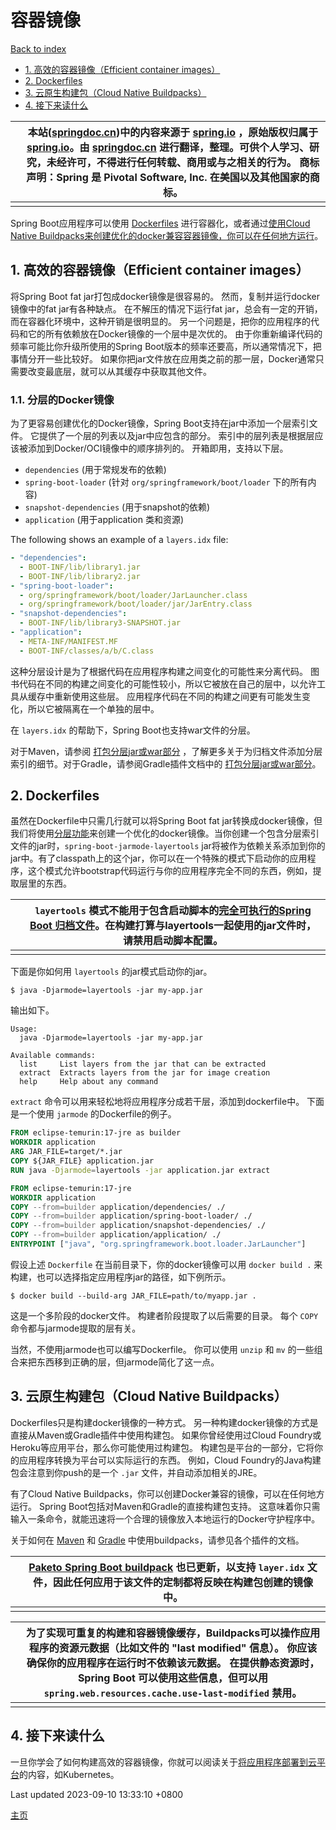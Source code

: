 # 容器镜像

[Back to index](https://springdoc.cn/spring-boot/index.html)

- [1. 高效的容器镜像（Efficient container images）](https://springdoc.cn/spring-boot/container-images.html#container-images.efficient-images)
- [2. Dockerfiles](https://springdoc.cn/spring-boot/container-images.html#container-images.dockerfiles)
- [3. 云原生构建包（Cloud Native Buildpacks）](https://springdoc.cn/spring-boot/container-images.html#container-images.buildpacks)
- [4. 接下来读什么](https://springdoc.cn/spring-boot/container-images.html#container-images.whats-next)

|      | 本站([springdoc.cn](https://springdoc.cn/))中的内容来源于 [spring.io](https://spring.io/) ，原始版权归属于 [spring.io](https://spring.io/)。由 [springdoc.cn](https://springdoc.cn/) 进行翻译，整理。可供个人学习、研究，未经许可，不得进行任何转载、商用或与之相关的行为。 商标声明：Spring 是 Pivotal Software, Inc. 在美国以及其他国家的商标。 |
| ---- | ------------------------------------------------------------ |
|      |                                                              |

Spring Boot应用程序可以使用 [Dockerfiles](https://springdoc.cn/spring-boot/container-images.html#container-images.dockerfiles) 进行容器化，或者通过[使用Cloud Native Buildpacks来创建优化的docker兼容容器镜像，你可以在任何地方运行](https://springdoc.cn/spring-boot/container-images.html#container-images.buildpacks)。

## 1. 高效的容器镜像（Efficient container images）

将Spring Boot fat jar打包成docker镜像是很容易的。 然而，复制并运行docker镜像中的fat jar有各种缺点。 在不解压的情况下运行fat jar，总会有一定的开销，而在容器化环境中，这种开销是很明显的。 另一个问题是，把你的应用程序的代码和它的所有依赖放在Docker镜像的一个层中是次优的。 由于你重新编译代码的频率可能比你升级所使用的Spring Boot版本的频率还要高，所以通常情况下，把事情分开一些比较好。 如果你把jar文件放在应用类之前的那一层，Docker通常只需要改变最底层，就可以从其缓存中获取其他文件。

### 1.1. 分层的Docker镜像

为了更容易创建优化的Docker镜像，Spring Boot支持在jar中添加一个层索引文件。 它提供了一个层的列表以及jar中应包含的部分。 索引中的层列表是根据层应该被添加到Docker/OCI镜像中的顺序排列的。 开箱即用，支持以下层。

- `dependencies` (用于常规发布的依赖)
- `spring-boot-loader` (针对 `org/springframework/boot/loader` 下的所有内容)
- `snapshot-dependencies` (用于snapshot的依赖)
- `application` (用于application 类和资源)

The following shows an example of a `layers.idx` file:

```yaml
- "dependencies":
  - BOOT-INF/lib/library1.jar
  - BOOT-INF/lib/library2.jar
- "spring-boot-loader":
  - org/springframework/boot/loader/JarLauncher.class
  - org/springframework/boot/loader/jar/JarEntry.class
- "snapshot-dependencies":
  - BOOT-INF/lib/library3-SNAPSHOT.jar
- "application":
  - META-INF/MANIFEST.MF
  - BOOT-INF/classes/a/b/C.class
```

这种分层设计是为了根据代码在应用程序构建之间变化的可能性来分离代码。 图书代码在不同的构建之间变化的可能性较小，所以它被放在自己的层中，以允许工具从缓存中重新使用这些层。 应用程序代码在不同的构建之间更有可能发生变化，所以它被隔离在一个单独的层中。

在 `layers.idx` 的帮助下，Spring Boot也支持war文件的分层。

对于Maven，请参阅 [打包分层jar或war部分](https://docs.spring.io/spring-boot/docs/3.2.0-SNAPSHOT/maven-plugin/reference/htmlsingle/#repackage-layers) ，了解更多关于为归档文件添加分层索引的细节。对于Gradle，请参阅Gradle插件文档中的 [打包分层jar或war部分](https://docs.spring.io/spring-boot/docs/3.2.0-SNAPSHOT/gradle-plugin/reference/htmlsingle/#packaging-layered-archives)。

## 2. Dockerfiles

虽然在Dockerfile中只需几行就可以将Spring Boot fat jar转换成docker镜像，但我们将使用[分层功能](https://springdoc.cn/spring-boot/container-images.html#container-images.efficient-images.layering)来创建一个优化的docker镜像。当你创建一个包含分层索引文件的jar时，`spring-boot-jarmode-layertools` jar将被作为依赖关系添加到你的jar中。有了classpath上的这个jar，你可以在一个特殊的模式下启动你的应用程序，这个模式允许bootstrap代码运行与你的应用程序完全不同的东西，例如，提取层里的东西。

|      | `layertools` 模式不能用于包含启动脚本的[完全可执行的Spring Boot 归档文件](https://springdoc.cn/spring-boot/deployment.html#deployment.installing)。在构建打算与layertools一起使用的jar文件时，请禁用启动脚本配置。 |
| ---- | ------------------------------------------------------------ |
|      |                                                              |

下面是你如何用 `layertools` 的jar模式启动你的jar。

```shell
$ java -Djarmode=layertools -jar my-app.jar
```

输出如下。

```
Usage:
  java -Djarmode=layertools -jar my-app.jar

Available commands:
  list     List layers from the jar that can be extracted
  extract  Extracts layers from the jar for image creation
  help     Help about any command
```

`extract` 命令可以用来轻松地将应用程序分成若干层，添加到dockerfile中。 下面是一个使用 `jarmode` 的Dockerfile的例子。

```dockerfile
FROM eclipse-temurin:17-jre as builder
WORKDIR application
ARG JAR_FILE=target/*.jar
COPY ${JAR_FILE} application.jar
RUN java -Djarmode=layertools -jar application.jar extract

FROM eclipse-temurin:17-jre
WORKDIR application
COPY --from=builder application/dependencies/ ./
COPY --from=builder application/spring-boot-loader/ ./
COPY --from=builder application/snapshot-dependencies/ ./
COPY --from=builder application/application/ ./
ENTRYPOINT ["java", "org.springframework.boot.loader.JarLauncher"]
```

假设上述 `Dockerfile` 在当前目录下，你的docker镜像可以用 `docker build .` 来构建，也可以选择指定应用程序jar的路径，如下例所示。

```shell
$ docker build --build-arg JAR_FILE=path/to/myapp.jar .
```

这是一个多阶段的docker文件。 构建者阶段提取了以后需要的目录。 每个 `COPY` 命令都与jarmode提取的层有关。

当然，不使用jarmode也可以编写Dockerfile。 你可以使用 `unzip` 和 `mv` 的一些组合来把东西移到正确的层，但jarmode简化了这一点。

## 3. 云原生构建包（Cloud Native Buildpacks）

Dockerfiles只是构建docker镜像的一种方式。 另一种构建docker镜像的方式是直接从Maven或Gradle插件中使用构建包。 如果你曾经使用过Cloud Foundry或Heroku等应用平台，那么你可能使用过构建包。 构建包是平台的一部分，它将你的应用程序转换为平台可以实际运行的东西。 例如，Cloud Foundry的Java构建包会注意到你push的是一个 `.jar` 文件，并自动添加相关的JRE。

有了Cloud Native Buildpacks，你可以创建Docker兼容的镜像，可以在任何地方运行。 Spring Boot包括对Maven和Gradle的直接构建包支持。 这意味着你只需输入一条命令，就能迅速将一个合理的镜像放入本地运行的Docker守护程序中。

关于如何在 [Maven](https://docs.spring.io/spring-boot/docs/3.2.0-SNAPSHOT/maven-plugin/reference/htmlsingle/#build-image) 和 [Gradle](https://docs.spring.io/spring-boot/docs/3.2.0-SNAPSHOT/gradle-plugin/reference/htmlsingle/#build-image) 中使用buildpacks，请参见各个插件的文档。

|      | [Paketo Spring Boot buildpack](https://github.com/paketo-buildpacks/spring-boot) 也已更新，以支持 `layer.idx` 文件，因此任何应用于该文件的定制都将反映在构建包创建的镜像中。 |
| ---- | ------------------------------------------------------------ |
|      |                                                              |

|      | 为了实现可重复的构建和容器镜像缓存，Buildpacks可以操作应用程序的资源元数据（比如文件的 "last modified" 信息）。 你应该确保你的应用程序在运行时不依赖该元数据。 在提供静态资源时，Spring Boot 可以使用这些信息，但可以用 `spring.web.resources.cache.use-last-modified` 禁用。 |
| ---- | ------------------------------------------------------------ |
|      |                                                              |

## 4. 接下来读什么

一旦你学会了如何构建高效的容器镜像，你就可以阅读关于[将应用程序部署到云平台](https://springdoc.cn/spring-boot/deployment.html#deployment.cloud.kubernetes)的内容，如Kubernetes。

Last updated 2023-09-10 13:33:10 +0800

[主页](https://springdoc.cn/docs/)